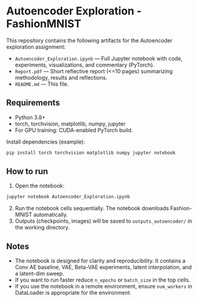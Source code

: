 # Autoencoder Exploration - FashionMNIST

This repository contains the following artifacts for the Autoencoder exploration assignment:

- `Autoencoder_Exploration.ipynb` — Full Jupyter notebook with code, experiments, visualizations, and commentary (PyTorch).
- `Report.pdf` — Short reflective report (<=10 pages) summarizing methodology, results and reflections.
- `README.md` — This file.

## Requirements
- Python 3.8+
- torch, torchvision, matplotlib, numpy, jupyter
- For GPU training: CUDA-enabled PyTorch build.

Install dependencies (example):
```bash
pip install torch torchvision matplotlib numpy jupyter notebook
```

## How to run
1. Open the notebook:
```bash
jupyter notebook Autoencoder_Exploration.ipynb
```
2. Run the notebook cells sequentially. The notebook downloads Fashion-MNIST automatically.
3. Outputs (checkpoints, images) will be saved to `outputs_autoencoder/` in the working directory.

## Notes
- The notebook is designed for clarity and reproducibility. It contains a Conv AE baseline, VAE, Beta-VAE experiments, latent interpolation, and a latent-dim sweep.
- If you want to run faster reduce `n_epochs` or `batch_size` in the top cells.
- If you use the notebook in a remote environment, ensure `num_workers` in DataLoader is appropriate for the environment.
